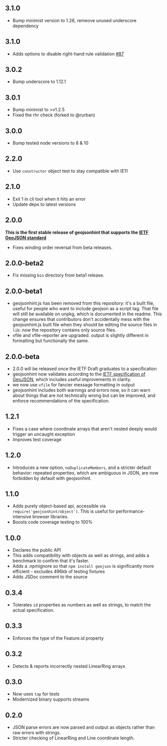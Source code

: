 ## 3.1.0

* Bump minimist version to 1.28, remeove unused underscore dependency

## 3.1.0

* Adds options to disable right-hand rule validation [#87](https://github.com/mapbox/geojsonhint/pull/87)

## 3.0.2

* Bump underscore to 1.12.1

## 3.0.1

* Bump minimist to >v1.2.5
* Fixed the rhr check (forked to @rurban)

## 3.0.0

* Bump tested node versions to 8 & 10

## 2.2.0

* Use `constructor` object test to stay compatible with IE11

## 2.1.0

* Exit 1 in cli tool when it hits an error
* Update deps to latest versions

## 2.0.0

**This is the first stable release of geojsonhint that supports the [IETF GeoJSON standard](https://tools.ietf.org/html/rfc7946)**

* Fixes winding order reversal from beta releases.

## 2.0.0-beta2

* Fix missing `bin` directory from beta1 release.

## 2.0.0-beta1

* geojsonhint.js has been removed from this repository: it's a built file,
  useful for people who want to include geojson as a script tag. That file
  will still be available on unpkg, which is documented in the readme. This
  change ensures that contributors don't accidentally mess with the geojsonhint.js
  built file when they should be editing the source files in `lib`: now the
  repository contains only source files.
* vfile and vfile-reporter are upgraded. output is slightly different in formatting
  but functionally the same.

## 2.0.0-beta

* 2.0.0 will be released once the IETF Draft graduates to a specification
* geojsonhint now validates according to the [IETF specification of GeoJSON](https://datatracker.ietf.org/wg/geojson/documents/),
  which includes useful improvements in clarity.
* we now use `vfile` for fancier message formatting in output
* geojsonhint includes both warnings and errors now, so it can warn about
  things that are not technically wrong but can be improved, and enforce
  recommendations of the specification.

## 1.2.1

* Fixes a case where coordinate arrays that aren't nested deeply would trigger
  an uncaught exception
* Improves test coverage

## 1.2.0

* Introduces a new option, `noDuplicateMembers`, and a stricter default
  behavior: repeated properties, which are ambiguous in JSON, are now forbidden
  by default with geojsonhint.

## 1.1.0

* Adds purely object-based api, accessible via `require('geojsonhint/object')`.
  This is useful for performance-intensive browser libraries.
* Boosts code coverage testing to 100%

## 1.0.0

* Declares the public API
* This adds compatibility with objects as well as strings, and adds
  a benchmark to confirm that it's faster.
* Adds a .npmignore so that `npm install geojson` is significantly
  more efficient - excludes 496kb of testing fixtures
* Adds JSDoc comment to the source

## 0.3.4

* Tolerates `id` properties as numbers as well as strings, to match
  the actual specification.

## 0.3.3

* Enforces the type of the Feature.id property

## 0.3.2

* Detects & reports incorrectly nested LinearRing arrays

## 0.3.0

* Now uses `tap` for tests
* Modernized binary supports streams

## 0.2.0

* JSON parse errors are now parsed and output as objects rather than raw
  errors with strings.
* Stricter checking of LinearRing and Line coordinate length.
